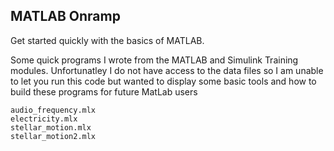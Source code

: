 MATLAB Onramp
-------------
Get started quickly with the basics of MATLAB.

Some quick programs I wrote from the MATLAB and Simulink Training 
modules. Unfortunatley I do not have access to the data files so 
I am unable to let you run this code but wanted to display some basic
tools and how to build these programs for future MatLab users
```
audio_frequency.mlx
electricity.mlx
stellar_motion.mlx
stellar_motion2.mlx
```
